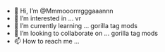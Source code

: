 - 👋 Hi, I’m @Mmmooorrrgggaaannn
- 👀 I’m interested in ... vr
- 🌱 I’m currently learning ... gorilla tag mods
- 💞️ I’m looking to collaborate on ... gorilla tag mods
- 📫 How to reach me ...

<!---
Mmmooorrrgggaaannn/Mmmooorrrgggaaannn is a ✨ special ✨ repository because its `README.md` (this file) appears on your GitHub profile.
You can click the Preview link to take a look at your changes.
--->





